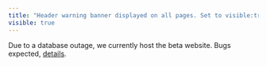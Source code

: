 ```yaml
---
title: "Header warning banner displayed on all pages. Set to visible:true to display a warning everywhere."
visible: true
---
```


Due to a database outage, we currently host the beta website. Bugs expected, [details](/blog/outage_january_24.md).